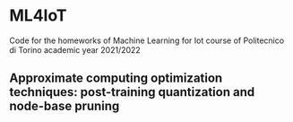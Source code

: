 # ML4IoT
Code for the homeworks of Machine Learning for Iot course of Politecnico di Torino academic year 2021/2022

## Approximate computing optimization techniques: post-training quantization and node-base pruning

